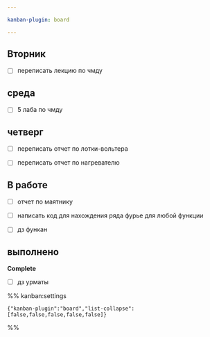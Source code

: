 ```yaml
---

kanban-plugin: board

---
```


## Вторник

- [ ] переписать лекцию по чмду


## среда

- [ ] 5 лаба по чмду


## четверг

- [ ] переписать отчет по лотки-вольтера
- [ ] переписать отчет по нагревателю


## В работе

- [ ] отчет по маятнику
- [ ] написать код для нахождения ряда фурье для любой функции
- [ ] дз функан


## выполнено

**Complete**
- [ ] дз урматы




%% kanban:settings
```
{"kanban-plugin":"board","list-collapse":[false,false,false,false,false]}
```
%%